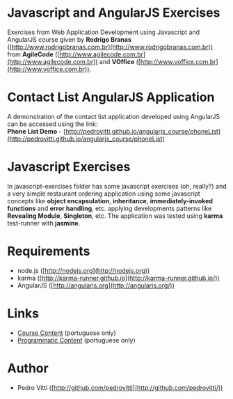 Javascript and AngularJS Exercises
=========

Exercises from Web Application Development using Javascript and AngularJS course given by **Rodrigo Branas** ([http://www.rodrigobranas.com.br](http://www.rodrigobranas.com.br)) from **AgileCode** ([http://www.agilecode.com.br](http://www.agilecode.com.br)) and **VOffice** ([http://www.voffice.com.br](http://www.voffice.com.br)).

# Contact List AngularJS Application
A demonstration of the contact list application developed using AngularJS can be accessed using the link:  
**Phone List Demo** - [http://pedrovitti.github.io/angularjs_course/phoneList](http://pedrovitti.github.io/angularjs_course/phoneList)

# Javascript Exercises
In javascript-exercises folder has some javascript exercises (oh, really?) and a very simple restaurant ordering application using some javascript concepts like **object encapsulation**, **inheritance**, **immediately-invoked functions** and **error handling**, etc. applying developments patterns like **Revealing Module**, **Singleton**, etc. The application was tested using **karma** test-runner with **jasmine**.

# Requirements
* node.js ([http://nodejs.org](http://nodejs.org))
* karma ([http://karma-runner.github.io](http://karma-runner.github.io/))  
* AngularJS ([http://angularjs.org](http://angularjs.org/))

# Links
* [Course Content](http://agilecode.com.br/trainingcenter.html#angularjs) (portuguese only) 
* [Programmatic Content](http://www.voffice.com.br/index.php/treinamento/disp/308-desenvolvimento-de-aplicacoes-web-com-javascript-e-angularjs?utm_medium=email&utm_campaign=Desenvolvendo+aplica%E7%F5es+web+com+Angular+JS) (portuguese only) 

# Author
* Pedro Vitti ([http://github.com/pedrovitti](http://github.com/pedrovitti/))
